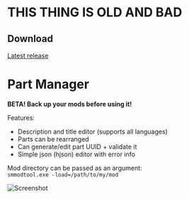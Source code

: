 # THIS THING IS OLD AND BAD



## Download
[Latest release](https://github.com/Sierra410/sm-tool/releases)

# Part Manager

**BETA! Back up your mods before using it!**

Features:
- Description and title editor (supports all languages)
- Parts can be rearranged
- Can generate/edit part UUID + validate it
- Simple json (hjson) editor with error info

Mod directory can be passed as an argument:  
```smmodtool.exe -load=/path/to/my/mod```

![Screenshot](https://raw.githubusercontent.com/Sierra410/sm-tool/master/screenshot.png)

<!-- Outdated and removed due to addition of AO textures

# Texture Compiler

Usage: ./smtcmp [DIR]...

If no DIR(s) is(are) provided current working directory is used instead.

The program will try to find all files that follow a specific naming pattern and combine them into two files: xxxx_dif.png and xxxx_asg.png

ASG group:

- xxxx_a.png   (Alpha)
- xxxx_s.png   (Specular)
- xxxx_g.png   (Glow)
- xxxx_r.png   (Reflectivity)

DIF group: 
- xxxx_d.png   (Diffuse)
- xxxx_da.png  (Diffuse alpha)
- xxxx_ao.png  (Ambient Occlusion)

Note:  
  All files must be in PNG format.  
  If there there's at least one file in any of the groups both DIF and ASG textures will be generated.  
  If there are no textures in a group an empty image with default resolution (1024x1024px) will be generated instead.  
  All files in the same group must have the same dimensions and the dimensions must be a power of 2!   -->
